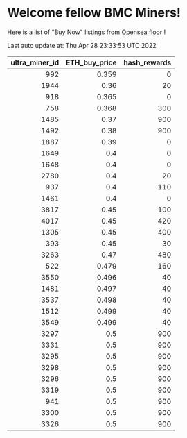 # Welcome fellow BMC Miners!
Here is a list of "Buy Now" listings from Opensea floor !


Last auto update at: Thu Apr 28 23:33:53 UTC 2022


|   ultra_miner_id |   ETH_buy_price |   hash_rewards |
|-----------------:|----------------:|---------------:|
|              992 |           0.359 |              0 |
|             1944 |           0.36  |             20 |
|              918 |           0.365 |              0 |
|              758 |           0.368 |            300 |
|             1485 |           0.37  |            900 |
|             1492 |           0.38  |            900 |
|             1887 |           0.39  |              0 |
|             1649 |           0.4   |              0 |
|             1648 |           0.4   |              0 |
|             2780 |           0.4   |             20 |
|              937 |           0.4   |            110 |
|             1461 |           0.4   |              0 |
|             3817 |           0.45  |            100 |
|             4017 |           0.45  |            420 |
|             1305 |           0.45  |            400 |
|              393 |           0.45  |             30 |
|             3263 |           0.47  |            480 |
|              522 |           0.479 |            160 |
|             3550 |           0.496 |             40 |
|             1481 |           0.497 |             40 |
|             3537 |           0.498 |             40 |
|             1512 |           0.499 |             40 |
|             3549 |           0.499 |             40 |
|             3297 |           0.5   |            900 |
|             3331 |           0.5   |            900 |
|             3295 |           0.5   |            900 |
|             3298 |           0.5   |            900 |
|             3296 |           0.5   |            900 |
|             3319 |           0.5   |            900 |
|              941 |           0.5   |            900 |
|             3300 |           0.5   |            900 |
|             3326 |           0.5   |            900 |
